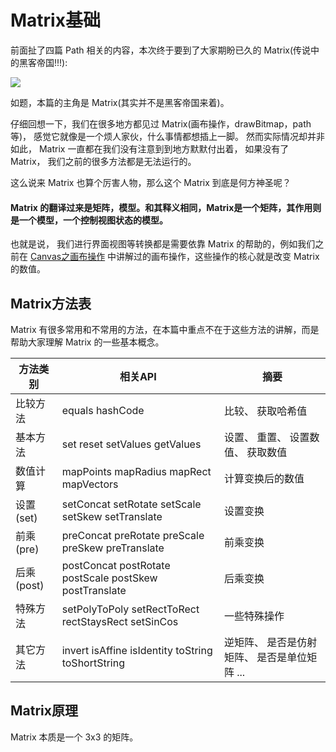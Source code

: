 # Matrix基础

前面扯了四篇 Path 相关的内容，本次终于要到了大家期盼已久的 Matrix(传说中的黑客帝国!!!):

![](http://ww1.sinaimg.cn/large/005Xtdi2jw1f4oyx5i8wbj308c0bj3zz.jpg)

如题，本篇的主角是 Matrix(其实并不是黑客帝国来着)。

仔细回想一下，我们在很多地方都见过 Matrix(画布操作，drawBitmap，path 等)， 感觉它就像是一个烦人家伙，什么事情都想插上一脚。 然而实际情况却并非如此， Matrix 一直都在我们没有注意到到地方默默付出着， 如果没有了 Matrix， 我们之前的很多方法都是无法运行的。 

这么说来 Matrix 也算个厉害人物，那么这个 Matrix 到底是何方神圣呢？

>
#### Matrix 的翻译过来是矩阵，模型。和其释义相同，Matrix是一个矩阵，其作用则是一个模型，一个控制视图状态的模型。

也就是说， 我们进行界面视图等转换都是需要依靠 Matrix 的帮助的，例如我们之前在 [Canvas之画布操作](https://github.com/GcsSloop/AndroidNote/blob/master/CustomView/Advance/%5B3%5DCanvas_Convert.md) 中讲解过的画布操作，这些操作的核心就是改变 Matrix 的数值。

## Matrix方法表

Matrix 有很多常用和不常用的方法，在本篇中重点不在于这些方法的讲解，而是帮助大家理解 Matrix 的一些基本概念。

方法类别   | 相关API                                                 | 摘要
-----------|---------------------------------------------------------|------------------------
比较方法   | equals hashCode                                         | 比较、 获取哈希值
基本方法   | set reset setValues getValues                           | 设置、 重置、 设置数值、 获取数值                    
数值计算   | mapPoints mapRadius mapRect mapVectors                  | 计算变换后的数值
设置(set)  | setConcat setRotate setScale setSkew setTranslate       | 设置变换
前乘(pre)  | preConcat preRotate preScale preSkew preTranslate       | 前乘变换
后乘(post) | postConcat postRotate postScale postSkew postTranslate  | 后乘变换
特殊方法   | setPolyToPoly setRectToRect rectStaysRect setSinCos  | 一些特殊操作
其它方法   | invert isAffine isIdentity  toString toShortString | 逆矩阵、 是否是仿射矩阵、 是否是单位矩阵 ...

## Matrix原理

Matrix 本质是一个 3x3 的矩阵。













